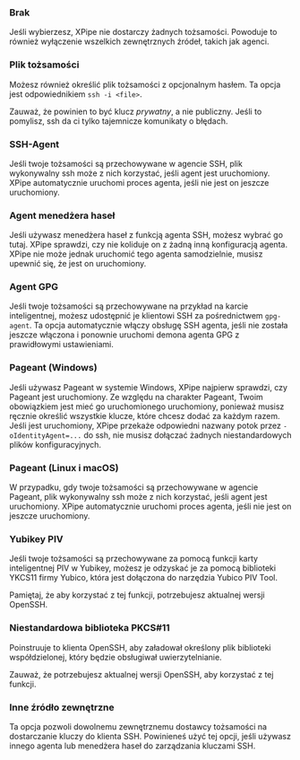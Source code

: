 ### Brak

Jeśli wybierzesz, XPipe nie dostarczy żadnych tożsamości. Powoduje to również wyłączenie wszelkich zewnętrznych źródeł, takich jak agenci.

### Plik tożsamości

Możesz również określić plik tożsamości z opcjonalnym hasłem.
Ta opcja jest odpowiednikiem `ssh -i <file>`.

Zauważ, że powinien to być klucz *prywatny*, a nie publiczny.
Jeśli to pomylisz, ssh da ci tylko tajemnicze komunikaty o błędach.

### SSH-Agent

Jeśli twoje tożsamości są przechowywane w agencie SSH, plik wykonywalny ssh może z nich korzystać, jeśli agent jest uruchomiony.
XPipe automatycznie uruchomi proces agenta, jeśli nie jest on jeszcze uruchomiony.

### Agent menedżera haseł

Jeśli używasz menedżera haseł z funkcją agenta SSH, możesz wybrać go tutaj. XPipe sprawdzi, czy nie koliduje on z żadną inną konfiguracją agenta. XPipe nie może jednak uruchomić tego agenta samodzielnie, musisz upewnić się, że jest on uruchomiony.

### Agent GPG

Jeśli twoje tożsamości są przechowywane na przykład na karcie inteligentnej, możesz udostępnić je klientowi SSH za pośrednictwem `gpg-agent`.
Ta opcja automatycznie włączy obsługę SSH agenta, jeśli nie została jeszcze włączona i ponownie uruchomi demona agenta GPG z prawidłowymi ustawieniami.

### Pageant (Windows)

Jeśli używasz Pageant w systemie Windows, XPipe najpierw sprawdzi, czy Pageant jest uruchomiony.
Ze względu na charakter Pageant, Twoim obowiązkiem jest mieć go uruchomionego
uruchomiony, ponieważ musisz ręcznie określić wszystkie klucze, które chcesz dodać za każdym razem.
Jeśli jest uruchomiony, XPipe przekaże odpowiedni nazwany potok przez
`-oIdentityAgent=...` do ssh, nie musisz dołączać żadnych niestandardowych plików konfiguracyjnych.

### Pageant (Linux i macOS)

W przypadku, gdy twoje tożsamości są przechowywane w agencie Pageant, plik wykonywalny ssh może z nich korzystać, jeśli agent jest uruchomiony.
XPipe automatycznie uruchomi proces agenta, jeśli nie jest on jeszcze uruchomiony.

### Yubikey PIV

Jeśli twoje tożsamości są przechowywane za pomocą funkcji karty inteligentnej PIV w Yubikey, możesz je odzyskać
je za pomocą biblioteki YKCS11 firmy Yubico, która jest dołączona do narzędzia Yubico PIV Tool.

Pamiętaj, że aby korzystać z tej funkcji, potrzebujesz aktualnej wersji OpenSSH.

### Niestandardowa biblioteka PKCS#11

Poinstruuje to klienta OpenSSH, aby załadował określony plik biblioteki współdzielonej, który będzie obsługiwał uwierzytelnianie.

Zauważ, że potrzebujesz aktualnej wersji OpenSSH, aby korzystać z tej funkcji.

### Inne źródło zewnętrzne

Ta opcja pozwoli dowolnemu zewnętrznemu dostawcy tożsamości na dostarczanie kluczy do klienta SSH. Powinieneś użyć tej opcji, jeśli używasz innego agenta lub menedżera haseł do zarządzania kluczami SSH.

